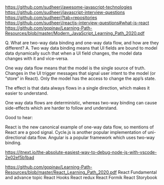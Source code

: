 https://github.com/sudheerj/awesome-javascript-technologies
https://github.com/sudheerj/javascript-interview-questions
https://github.com/sudheerj?tab=repositories
https://github.com/sudheerj/reactjs-interview-questions#what-is-react
https://github.com/gopinav/Learning-Path-Resources/blob/master/Modern_JavaScript_Learning_Path_2020.pdf


Q. What are two-way data binding and one-way data flow, and how are they different?
A. Two way data binding means that UI fields are bound to model data dynamically such that when a UI field changes, the model data changes with it and vice-versa.

One way data flow means that the model is the single source of truth.
Changes in the UI trigger messages that signal user intent to the model (or “store” in React). Only the model has the access to change the app’s state.

The effect is that data always flows in a single direction, which makes it easier to understand.

One way data flows are deterministic, whereas two-way binding can cause side-effects which are harder to follow and understand.

Good to hear:

React is the new canonical example of one-way data flow, so mentions of React are a good signal. Cycle.js is another popular implementation of uni-directional data flow.
Angular is a popular framework which uses two-way binding.

https://itnext.io/the-absolute-easiest-way-to-debug-node-js-with-vscode-2e02ef5b1bad

https://github.com/gopinav/Learning-Path-Resources/blob/master/React_Learning_Path_2020.pdf
React Fundamental and advance topic
React Hooks
React redux
React Formik
React Storybook
